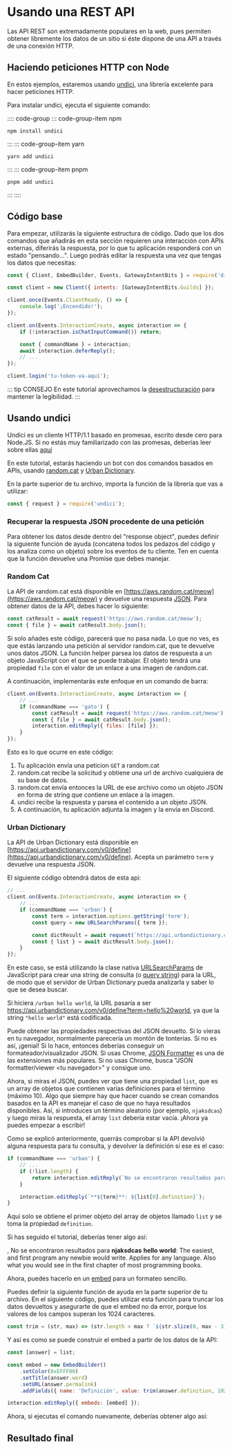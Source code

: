 # Usando una REST API

Las API REST son extremadamente populares en la web, pues permiten obtener libremente los datos de un sitio si éste dispone de una API a través de una conexión HTTP.

## Haciendo peticiones HTTP con Node

En estos ejemplos, estaremos usando [undici](https://www.npmjs.com/package/undici), una librería excelente para hacer peticiones HTTP.

Para instalar undici, ejecuta el siguiente comando:

:::: code-group
::: code-group-item npm

```sh:no-line-numbers
npm install undici
```

:::
::: code-group-item yarn

```sh:no-line-numbers
yarn add undici
```

:::
::: code-group-item pnpm

```sh:no-line-numbers
pnpm add undici
```

:::
::::

## Código base

Para empezar, utilizarás la siguiente estructura de código. Dado que los dos comandos que añadirás en esta sección requieren una interacción con APIs externas, diferirás la respuesta, por lo que tu aplicación responderá con un estado "pensando...". Luego podrás editar la respuesta una vez que tengas los datos que necesitas:

<!-- eslint-disable require-await -->

```js
const { Client, EmbedBuilder, Events, GatewayIntentBits } = require('discord.js');

const client = new Client({ intents: [GatewayIntentBits.Guilds] });

client.once(Events.ClientReady, () => {
	console.log('¡Encendido!');
});

client.on(Events.InteractionCreate, async interaction => {
	if (!interaction.isChatInputCommand()) return;

	const { commandName } = interaction;
	await interaction.deferReply();
	// ...
});

client.login('tu-token-va-aquí');
```

::: tip CONSEJO
En este tutorial aprovechamos la [desestructuración](/guide/additional-info/es6-syntax.md#destructuring) para mantener la legibilidad.
:::

## Usando undici

Undici es un cliente HTTP/1.1 basado en promesas, escrito desde cero para Node.JS. Si no estás muy familiarizado con las promesas, deberías leer sobre ellas [aquí](/guide/additional-info/async-await.md)

En este tutorial, estarás haciendo un bot con dos comandos basados en APIs, usando [random.cat](https://aws.random.cat) y [Urban Dictionary](https://www.urbandictionary.com).

En la parte superior de tu archivo, importa la función de la librería que vas a utilizar:

```js
const { request } = require('undici');
```

### Recuperar la respuesta JSON procedente de una petición

Para obtener los datos desde dentro del "response object", puedes definir la siguiente función de ayuda (concatena todos los pedazos del código y los analiza como un objeto) sobre los eventos de tu cliente. Ten en cuenta que la función devuelve una Promise que debes manejar.

### Random Cat

La API de random.cat está disponible en [https://aws.random.cat/meow](https://aws.random.cat/meow) y devuelve una respuesta [JSON](https://developer.mozilla.org/es/docs/Web/JavaScript/Reference/Global_Objects/JSON). Para obtener datos de la API, debes hacer lo siguiente:

```js
const catResult = await request('https://aws.random.cat/meow');
const { file } = await catResult.body.json();
```

Si solo añades este código, parecerá que no pasa nada. Lo que no ves, es que estás lanzando una petición al servidor random.cat, que te devuelve unos datos JSON. La función helper parsea los datos de respuesta a un objeto JavaScript con el que se puede trabajar. El objeto tendrá una propiedad `file` con el valor de un enlace a una imagen de random.cat.

A continuación, implementarás este enfoque en un comando de barra:

```js {3-7}
client.on(Events.InteractionCreate, async interaction => {
	// ...
	if (commandName === 'gato') {
		const catResult = await request('https://aws.random.cat/meow');
		const { file } = await catResult.body.json();
		interaction.editReply({ files: [file] });
	}
});
```

Esto es lo que ocurre en este código:

1. Tu aplicación envía una peticion `GET` a random.cat
2. random.cat recibe la solicitud y obtiene una url de archivo cualquiera de su base de datos.
3. random.cat envía entonces la URL de ese archivo como un objeto JSON en forma de string que contiene un enlace a la imagen.
4. undici recibe la respuesta y parsea el contenido a un objeto JSON.
5. A continuación, tu aplicación adjunta la imagen y la envía en Discord.

### Urban Dictionary

La API de Urban Dictionary está disponible en [https://api.urbandictionary.com/v0/define](https://api.urbandictionary.com/v0/define). Acepta un parámetro `term` y devuelve una respuesta JSON.

El siguiente código obtendrá datos de esta api: 

```js {1,5-11}
// ...
client.on(Events.InteractionCreate, async interaction => {
	// ...
	if (commandName === 'urban') {
		const term = interaction.options.getString('term');
		const query = new URLSearchParams({ term });

		const dictResult = await request(`https://api.urbandictionary.com/v0/define?${query}`);
		const { list } = await dictResult.body.json();
	}
});
```

En este caso, se está utilizando la clase nativa [URLSearchParams](https://developer.mozilla.org/es/docs/Web/API/URLSearchParams) de JavaScript para crear una string de consulta (o [query string](https://es.wikipedia.org/wiki/Query_string)) para la URL, de modo que el servidor de Urban Dictionary pueda analizarla y saber lo que se desea buscar.

Si hiciera `/urban hello world`, la URL pasaría a ser https://api.urbandictionary.com/v0/define?term=hello%20world, ya que la string `"hello world"` está codificada.

Puede obtener las propiedades respectivas del JSON devuelto. Si lo vieras en tu navegador, normalmente parecería un montón de tonterías. Si no es así, ¡genial! Si lo hace, entonces deberías conseguir un formateador/visualizador JSON. Si usas Chrome, [JSON Formatter](https://chrome.google.com/webstore/detail/json-formatter/bcjindcccaagfpapjjmafapmmgkkhgoa) es una de las extensiones más populares. Si no usas Chrome, busca "JSON formatter/viewer &lt;tu navegador&gt;" y consigue uno.

Ahora, si miras el JSON, puedes ver que tiene una propiedad `list`, que es un array de objetos que contienen varias definiciones para el término (máximo 10). Algo que siempre hay que hacer cuando se crean comandos basados en la API es manejar el caso de que no haya resultados disponibles. Así, si introduces un término aleatorio (por ejemplo, `njaksdcas`) y luego miras la respuesta, el array `list` debería estar vacía. ¡Ahora ya puedes empezar a escribir!

Como se explicó anteriormente, querrás comprobar si la API devolvió alguna respuesta para tu consulta, y devolver la definición si ese es el caso:

```js {3-5,7}
if (commandName === 'urban') {
	// ...
	if (!list.length) {
		return interaction.editReply(`No se encontraron resultados para **${term}**.`);
	}

	interaction.editReply(`**${term}**: ${list[0].definition}`);
}
```

Aquí solo se obtiene el primer objeto del array de objetos llamado `list` y se toma la propiedad `definition`.

Si has seguido el tutorial, deberías tener algo así:

<DiscordMessages>
	<DiscordMessage profile="bot">
		<template #interactions>
			<DiscordInteraction
				profile="user"
				:command="true"
			>urban</DiscordInteraction>
		</template>
		<DiscordMention :highlight="true" profile="user" />, No se encontraron resultados para <strong>njaksdcas</strong>
	</DiscordMessage>
	<DiscordMessage profile="bot">
		<template #interactions>
			<DiscordInteraction
				profile="user"
				:command="true"
			>urban</DiscordInteraction>
		</template>
		<strong>hello world</strong>: The easiest, and first program any newbie would write. Applies for any language. Also what you would see in the first chapter of most programming books.
	</DiscordMessage>
</DiscordMessages>

Ahora, puedes hacerlo en un [embed](/guide/popular-topics/embeds.md) para un formateo sencillo.

Puedes definir la siguiente función de ayuda en la parte superior de tu archivo. En el siguiente código, puedes utilizar esta función para truncar los datos devueltos y asegurarte de que el embed no da error, porque los valores de los campos superan los 1024 caracteres.

```js
const trim = (str, max) => (str.length > max ? `${str.slice(0, max - 3)}...` : str);
```

Y así es como se puede construir el embed a partir de los datos de la API:

```js
const [answer] = list;

const embed = new EmbedBuilder()
	.setColor(0xEFFF00)
	.setTitle(answer.word)
	.setURL(answer.permalink)
	.addFields({ name: 'Definición', value: trim(answer.definition, 1024) }, { name: 'Ejemplo', value: trim(answer.example, 1024) }, { name: 'Valoración', value: `${answer.thumbs_up} 👍. ${answer.thumbs_down} 👎.` });

interaction.editReply({ embeds: [embed] });
```

Ahora, si ejecutas el comando nuevamente, deberías obtener algo así:

<DiscordMessages>
	<DiscordMessage profile="bot">
		<template #interactions>
			<DiscordInteraction
				profile="user"
				:command="true"
			>urban</DiscordInteraction>
		</template>
		<template #embeds>
			<DiscordEmbed border-color="#EFFF00" embed-title="hello world" url="https://www.urbandictionary.com/define.php?term=hello%20world">
				<template #fields>
					<DiscordEmbedFields>
						<DiscordEmbedField field-title="Definición">
							The easiest, and first program any newbie would write. Applies for any language. Also what you would see in the first chapter of most programming books. 
						</DiscordEmbedField>
						<DiscordEmbedField field-title="Ejemplo">
							programming noob: Hey I just attended my first programming lesson earlier! <br>
							.NET Veteran: Oh? What can you do? <br>
							programming noob: I could make a dialog box pop up which says "Hello World!" !!! <br>
							.NET Veteran: lmao.. hey guys! look.. check out this "hello world" programmer <br><br>
							Console.WriteLine("Hello World")
						</DiscordEmbedField>
						<DiscordEmbedField field-title="Valoración">
							122 👍. <br>
							42 👎.
						</DiscordEmbedField>
					</DiscordEmbedFields>
				</template>
			</DiscordEmbed>
		</template>
	</DiscordMessage>
</DiscordMessages>

## Resultado final

<ResultingCode />